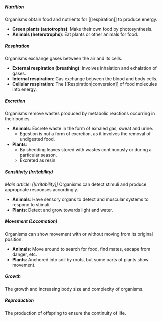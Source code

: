 ##### Nutrition
Organisms obtain food and nutrients for [[respiration]] to produce energy.
- **Green plants (autotrophs)**: Make their own food by photosynthesis.
- **Animals (heterotrophs)**: Eat plants or other animals for food.

##### Respiration
Organisms exchange gases between the air and its cells.
- **External respiration (breathing)**: Involves inhalation and exhalation of gases.
- **Internal respiration**: Gas exchange between the blood and body cells.
- **Cellular respiration**: The [[Respiration|conversion]] of food molecules into energy.

##### Excretion
Organisms remove wastes produced by metabolic reactions occurring in their bodies.
- **Animals**: Excrete waste in the form of exhaled gas, sweat and urine.
	- Egestion is not a form of excretion, as it involves the removal of undigested food.
- **Plants**:
	- By shedding leaves stored with wastes continuously or during a particular season.
	- Excreted as resin.

##### Sensitivity (Irritability)
*Main article: [[Irritability]]*
Organisms can detect stimuli and produce appropriate responses accordingly.
- **Animals**: Have sensory organs to detect and muscular systems to respond to stimuli.
- **Plants**: Detect and grow towards light and water.

##### Movement (Locomotion)
Organisms can show movement with or without moving from its original position.
- **Animals**: Move around to search for food, find mates, escape from danger, etc.
- **Plants**: Anchored into soil by roots, but some parts of plants show movement.

##### Growth
The growth and increasing body size and complexity of organisms.

##### Reproduction
The production of offspring to ensure the continuity of life.
